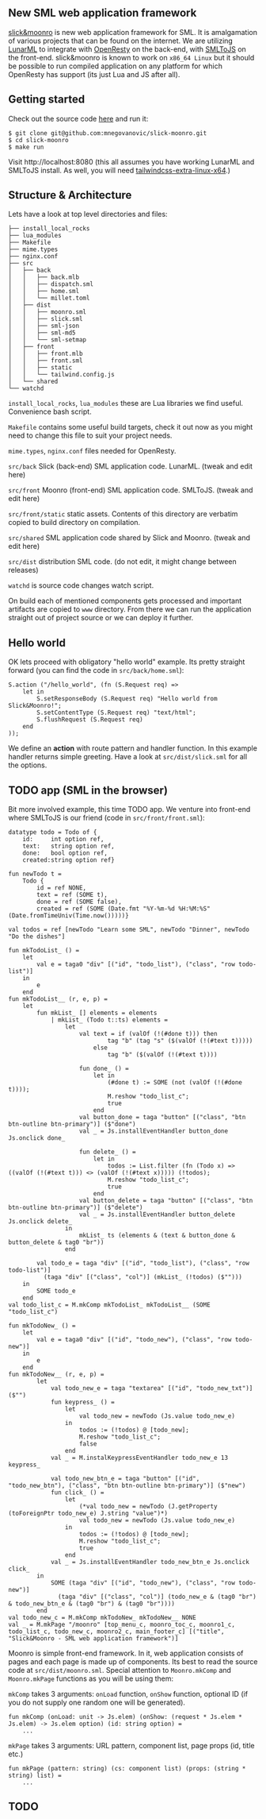 ## New SML web application framework


[slick&moonro](https://github.com/mnegovanovic/slick-moonro) is new web application framework for SML.
It is amalgamation of various projects that can be found on the internet. We are utilizing
[LunarML](https://github.com/minoki/LunarML) to integrate with [OpenResty](https://openresty.org)
on the back-end, with [SMLToJS](https://github.com/melsman/mlkit/blob/master/README_SMLTOJS.md)
on the front-end. slick&moonro is known to work on `x86_64 Linux` but it should be possible to
run compiled application on any platform for which OpenResty has support (its just Lua and JS after
all).

## Getting started <a id="_moonro_getting_started"></a>

Check out the source code [here](https://github.com/mnegovanovic/slick-moonro) and run it:

    $ git clone git@github.com:mnegovanovic/slick-moonro.git
    $ cd slick-moonro
    $ make run

Visit http://localhost:8080 (this all assumes you have working LunarML and SMLToJS install.
As well, you will need [tailwindcss-extra-linux-x64](https://github.com/dobicinaitis/tailwind-cli-extra/releases).)

## Structure & Architecture <a id="_moonro_structure"></a>

Lets have a look at top level directories and files:

    ├── install_local_rocks
    ├── lua_modules
    ├── Makefile
    ├── mime.types
    ├── nginx.conf
    ├── src
    │   ├── back
    │   │   ├── back.mlb
    │   │   ├── dispatch.sml
    │   │   ├── home.sml
    │   │   └── millet.toml
    │   ├── dist
    │   │   ├── moonro.sml
    │   │   ├── slick.sml
    │   │   ├── sml-json
    │   │   ├── sml-md5
    │   │   └── sml-setmap
    │   ├── front
    │   │   ├── front.mlb
    │   │   ├── front.sml
    │   │   ├── static
    │   │   └── tailwind.config.js
    │   └── shared
    └── watchd

`install_local_rocks`, `lua_modules` these are Lua libraries we find useful. Convenience bash
script.

`Makefile` contains some useful build targets, check it out now as you might need to change this
file to suit your project needs.

`mime.types`, `nginx.conf` files needed for OpenResty.

`src/back` Slick (back-end) SML application code. LunarML. (tweak and edit here)

`src/front` Moonro (front-end) SML application code. SMLToJS. (tweak and edit here)

`src/front/static` static assets. Contents of this directory are verbatim copied to build directory
on compilation.

`src/shared` SML application code shared by Slick and Moonro. (tweak and edit here)

`src/dist` distribution SML code. (do not edit, it might change between releases)

`watchd` is source code changes watch script.

On build each of mentioned components gets processed and important artifacts are copied to
`www` directory. From there we can run the application straight out of project source or
we can deploy it further.

## Hello world <a id="_moonro_hello_world"></a>

OK lets proceed with obligatory "hello world" example. Its pretty straight forward (you can find
the code in `src/back/home.sml`):
      
    S.action ("/hello_world", (fn (S.Request req) =>
        let in
            S.setResponseBody (S.Request req) "Hello world from Slick&Moonro!";
            S.setContentType (S.Request req) "text/html";
            S.flushRequest (S.Request req)
        end
    ));

We define an __action__ with route pattern and handler function. In this example handler
returns simple greeting. Have a look at `src/dist/slick.sml` for all the options.

## TODO app (SML in the browser) <a id="_moonro_todo_app"></a>

Bit more involved example, this time TODO app. We venture into front-end where SMLToJS is our
friend (code in `src/front/front.sml`):

    datatype todo = Todo of {
        id:     int option ref,
        text:   string option ref,
        done:   bool option ref,
        created:string option ref}

    fun newTodo t =
        Todo {
            id = ref NONE,
            text = ref (SOME t),
            done = ref (SOME false),
            created = ref (SOME (Date.fmt "%Y-%m-%d %H:%M:%S" (Date.fromTimeUniv(Time.now()))))}

    val todos = ref [newTodo "Learn some SML", newTodo "Dinner", newTodo "Do the dishes"]

    fun mkTodoList_ () =
        let
            val e = taga0 "div" [("id", "todo_list"), ("class", "row todo-list")]
        in
            e
        end
    fun mkTodoList__ (r, e, p) =
        let
            fun mkList_ [] elements = elements
                | mkList_ (Todo t::ts) elements =
                    let
                        val text = if (valOf (!(#done t))) then
                                tag "b" (tag "s" ($(valOf (!(#text t)))))
                            else
                                tag "b" ($(valOf (!(#text t))))

                        fun done_ () =
                            let in
                                (#done t) := SOME (not (valOf (!(#done t))));
                                M.reshow "todo_list_c";
                                true
                            end
                        val button_done = taga "button" [("class", "btn btn-outline btn-primary")] ($"done")
                        val _ = Js.installEventHandler button_done Js.onclick done_

                        fun delete_ () =
                            let in
                                todos := List.filter (fn (Todo x) => ((valOf (!(#text t))) <> (valOf (!(#text x))))) (!todos);
                                M.reshow "todo_list_c";
                                true
                            end
                        val button_delete = taga "button" [("class", "btn btn-outline btn-primary")] ($"delete")
                        val _ = Js.installEventHandler button_delete Js.onclick delete_
                    in
                        mkList_ ts (elements & (text & button_done & button_delete & tag0 "br"))
                    end

            val todo_e = taga "div" [("id", "todo_list"), ("class", "row todo-list")]
              (taga "div" [("class", "col")] (mkList_ (!todos) ($"")))
        in
            SOME todo_e
        end
    val todo_list_c = M.mkComp mkTodoList_ mkTodoList__ (SOME "todo_list_c")

    fun mkTodoNew_ () =
        let
            val e = taga0 "div" [("id", "todo_new"), ("class", "row todo-new")]
        in
            e
        end
    fun mkTodoNew__ (r, e, p) =
            let 
                val todo_new_e = taga "textarea" [("id", "todo_new_txt")] ($"")
                fun keypress_ () =
                    let
                        val todo_new = newTodo (Js.value todo_new_e)
                    in
                        todos := (!todos) @ [todo_new];
                        M.reshow "todo_list_c";
                        false
                    end
                val _ = M.instalKeypressEventHandler todo_new_e 13 keypress_

                val todo_new_btn_e = taga "button" [("id", "todo_new_btn"), ("class", "btn btn-outline btn-primary")] ($"new")
                fun click_ () =
                    let
                        (*val todo_new = newTodo (J.getProperty (toForeignPtr todo_new_e) J.string "value")*)
                        val todo_new = newTodo (Js.value todo_new_e)
                    in
                        todos := (!todos) @ [todo_new];
                        M.reshow "todo_list_c";
                        true
                    end
                val _ = Js.installEventHandler todo_new_btn_e Js.onclick click_
            in
                SOME (taga "div" [("id", "todo_new"), ("class", "row todo-new")]
                  (taga "div" [("class", "col")] (todo_new_e & (tag0 "br") & todo_new_btn_e & (tag0 "br") & (tag0 "br"))))
            end
    val todo_new_c = M.mkComp mkTodoNew_ mkTodoNew__ NONE
    val _ = M.mkPage "/moonro" [top_menu_c, moonro_toc_c, moonro1_c, todo_list_c, todo_new_c, moonro2_c, main_footer_c] [("title", "Slick&Moonro - SML web application framework")]

Moonro is simple front-end framework. In it, web application consists of pages and each page
is made up of components. Its best to read the source code at `src/dist/moonro.sml`.
Special attention to `Moonro.mkComp` and `Moonro.mkPage` functions as you will be using them:

`mkComp` takes 3 arguments: `onLoad` function, `onShow` function, optional ID (if you do not supply
one random one will be generated).
    
    fun mkComp (onLoad: unit -> Js.elem) (onShow: (request * Js.elem * Js.elem) -> Js.elem option) (id: string option) =
        ...

`mkPage` takes 3 arguments: URL pattern, component list, page props (id, title etc.)

    fun mkPage (pattern: string) (cs: component list) (props: (string * string) list) =
        ...

## TODO

